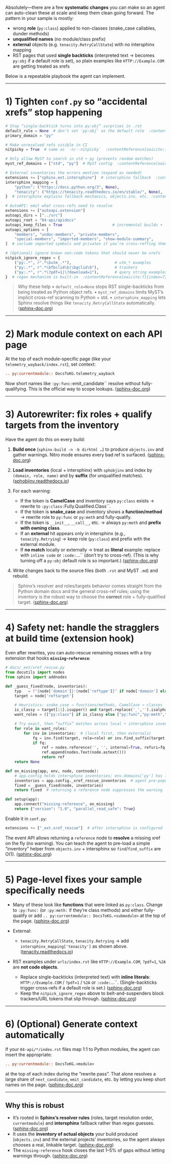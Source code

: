 Absolutely—there are a few **systematic changes** you can make so an agent can auto-clean these at scale and keep them clean going forward. The pattern in your sample is mostly:

* wrong **role** (`py:class`) applied to non-classes (snake_case callables, dunder methods)
* **unqualified names** (no module/class prefix)
* **external** objects (e.g. `tenacity.RetryCallState`) with no intersphinx mapping
* RST pages that used **single backticks** (interpreted text → becomes `py:obj` if a default role is set), so plain examples like `HTTP://Example.COM` are getting treated as xrefs

Below is a repeatable playbook the agent can implement.

---

# 1) Tighten `conf.py` so “accidental xrefs” stop happening

```python
# Stop “single-backtick turns into py:obj” surprises in .rst
default_role = None  # don't set 'py:obj' as the default role  :contentReference[oaicite:0]{index=0}
primary_domain = "py"

# Make unresolved refs visible in CI
nitpicky = True  # same as `-n/--nitpicky`  :contentReference[oaicite:1]{index=1}

# Only allow MyST to search in std + py (prevents random matches)
myst_ref_domains = ["std", "py"]  # MyST config  :contentReference[oaicite:2]{index=2}

# External inventories the errors mention (expand as needed)
extensions += ["sphinx.ext.intersphinx"]  # intersphinx fallback  :contentReference[oaicite:3]{index=3}
intersphinx_mapping = {
    "python": ("https://docs.python.org/3", None),
    "tenacity": ("https://tenacity.readthedocs.io/en/stable/", None),  # RetryCallState, Retrying, etc.
}  # intersphinx explains fallback mechanics, objects.inv, etc. :contentReference[oaicite:4]{index=4}

# AutoAPI: emit what cross-refs need to resolve
extensions += ["autoapi.extension"]
autoapi_dirs = ["../src"]
autoapi_root = "04-api/apidocs"
autoapi_keep_files = True                      # incremental builds + lets agent inspect output  :contentReference[oaicite:5]{index=5}
autoapi_options = [
    "members", "undoc-members", "private-members",
    "special-members", "imported-members", "show-module-summary",
]  # include imported symbols and privates if you’re cross-reffing them  :contentReference[oaicite:6]{index=6}

# (Optional) ignore known non-code tokens that should never be xrefs
nitpick_ignore_regex = {
    ("py:.*", r".*\butm_.*"),                   # utm_* examples
    ("py:.*", r".*\bfbclid\b|\bgclid\b"),       # trackers
    ("py:.*", r".*\?pdf=1|\?download=1"),       # query string examples
}  # regex mechanism is built-in  :contentReference[oaicite:7]{index=7}
```

> Why these help
> • `default_role=None` stops RST single-backticks from being treated as Python object refs.
> • `myst_ref_domains` limits MyST’s implicit cross-ref scanning to Python + std.
> • `intersphinx_mapping` lets Sphinx resolve things like `tenacity.RetryCallState` automatically.  ([sphinx-doc.org][1])

---

# 2) Mark module context on each API page

At the top of each module-specific page (like your `telemetry_wayback/index.rst`), set context:

```rst
.. py:currentmodule:: DocsToKG.telemetry_wayback
```

Now short names like `:py:func:`emit_candidate`` resolve without fully-qualifying. This is the official way to scope lookups. ([sphinx-doc.org][2])

---

# 3) Autorewriter: fix roles + qualify targets from the inventory

Have the agent do this on every build:

1. **Build once** (`sphinx-build -n -b dirhtml …`) to produce `objects.inv` and gather warnings. Nitro mode ensures every bad ref is surfaced. ([sphinx-doc.org][3])
2. **Load inventories** (local + intersphinx) with `sphobjinv` and index by `(domain, role, name)` and by **suffix** (for unqualified matches). ([sphobjinv.readthedocs.io][4])
3. For each warning:

   * If the token is **CamelCase** and inventory says `py:class` exists → rewrite to `:py:class:`Fully.Qualified.Class``.
   * If the token is **snake_case** and inventory shows a **function/method** → rewrite role to `py:func` or `py:meth` and fully-qualify.
   * If the token is `__init__`, `__call__`, etc. → always `py:meth` and **prefix with owning class**.
   * If an **external** hit appears only in intersphinx (e.g., `tenacity.Retrying`) → keep role (`py:class`) and prefix with the external module.
   * If **no match** locally or externally → treat as **literal** example: replace with `inline code` or `:code:`…`` (don’t try to cross-ref).  (This is why turning off a `py:obj` default role is so important.)  ([sphinx-doc.org][2])
4. Write changes back to the source files (both `.rst` and MyST `.md`) and rebuild.

> Sphinx’s resolver and roles/targets behavior comes straight from the Python domain docs and the general cross-ref rules; using the inventory is the robust way to choose the **correct** role + fully-qualified target. ([sphinx-doc.org][2])

---

# 4) Safety net: handle the stragglers at build time (extension hook)

Even after rewrites, you can auto-rescue remaining misses with a tiny extension that hooks **`missing-reference`**:

```python
# docs/_ext/xref_rescue.py
from docutils import nodes
from sphinx import addnodes

def _guess_fixed(node, inventories):
    typ   = f"{node['domain']}:{node['reftype']}" if node['domain'] else node['reftype']
    target = node['reftarget']

    # Heuristics: snake_case → functions/methods, CamelCase → classes
    is_classy = target[:1].isupper() and target.replace('_','').isalpha()
    want_roles = (["py:class"] if is_classy else ["py:func","py:meth","py:obj"])

    # Try exact, then “suffix” matches across local + intersphinx inventories
    for role in want_roles:
        for inv in inventories:  # (local first, then externals)
            fq = inv.find(target, role=role) or inv.find_suffix(target, role=role)
            if fq:
                ref = nodes.reference('', '', internal=True, refuri=fq.uri)
                ref.append(nodes.Text(node.astext()))
                return ref
    return None

def on_missing(app, env, node, contnode):
    # app.config holds intersphinx inventories; env.domains['py'] has local objects
    inventories = app.config._xref_rescue_inventories  # agent pre-populates this
    fixed = _guess_fixed(node, inventories)
    return fixed  # returning a reference node suppresses the warning

def setup(app):
    app.connect("missing-reference", on_missing)
    return {"version": "1.0", "parallel_read_safe": True}
```

Enable it in `conf.py`:

```python
extensions += ["_ext.xref_rescue"]  # after intersphinx is configured  :contentReference[oaicite:14]{index=14}
```

The event API allows returning a `reference` node to **resolve** a missing xref on the fly (no warning). You can teach the agent to pre-load a simple “inventory” helper from `objects.inv` + intersphinx so `find`/`find_suffix` are O(1).  ([sphinx-doc.org][5])

---

# 5) Page-level fixes your sample specifically needs

* Many of these look like **functions** that were linked as `py:class`. Change to `:py:func:` (or `:py:meth:` if they’re class methods) and either fully-qualify or add `.. py:currentmodule:: DocsToKG.<submodule>` at the top of the page.  ([sphinx-doc.org][2])
* External:

  * `tenacity.RetryCallState`, `tenacity.Retrying` → add `intersphinx_mapping['tenacity']` as shown above.  ([tenacity.readthedocs.io][6])
* RST examples under `urls/index.rst` like `HTTP://Example.COM`, `?pdf=1`, `%2A` are **not code objects**.

  * Replace single-backticks (interpreted text) with **inline literals**: `HTTP://Example.COM` / `?pdf=1` / `%2A` or `:code:`…``.  (Single-backticks trigger cross-refs if a default role is set.)  ([sphinx-doc.org][7])
  * Keep the `nitpick_ignore_regex` above to belt-and-suspenders block trackers/URL tokens that slip through.  ([sphinx-doc.org][3])

---

# 6) (Optional) Generate context automatically

If your `04-api/*/index.rst` files map 1:1 to Python modules, the agent can insert the appropriate:

```rst
.. py:currentmodule:: DocsToKG.<module>
```

at the top of each index during the “rewrite pass”. That alone resolves a large share of `next_candidate`, `emit_candidate`, etc. by letting you keep short names on the page.  ([sphinx-doc.org][2])

---

## Why this is robust

* It’s rooted in **Sphinx’s resolver rules** (roles, target resolution order, `currentmodule`) and **intersphinx** fallback rather than regex guesses.  ([sphinx-doc.org][2])
* It uses the **inventory of actual objects** your build produced (`objects.inv`) and the external projects’ inventories, so the agent always chooses a real, linkable target.  ([sphinx-doc.org][8])
* The `missing-reference` hook closes the last 1–5% of gaps without letting warnings through.  ([sphinx-doc.org][5])

[1]: https://www.sphinx-doc.org/en/master/usage/configuration.html?utm_source=chatgpt.com "Configuration — Sphinx documentation"
[2]: https://www.sphinx-doc.org/en/master/usage/domains/python.html?utm_source=chatgpt.com "The Python Domain — Sphinx documentation"
[3]: https://www.sphinx-doc.org/zh-cn/master/usage/configuration.html?utm_source=chatgpt.com "配置 — Sphinx documentation"
[4]: https://sphobjinv.readthedocs.io/en/stable/api_usage.html?utm_source=chatgpt.com "API Usage — sphobjinv 2.3.1.3 documentation"
[5]: https://www.sphinx-doc.org/en/master/extdev/event_callbacks.html?utm_source=chatgpt.com "Event callbacks API — Sphinx documentation"
[6]: https://tenacity.readthedocs.io/en/stable/api.html?utm_source=chatgpt.com "API Reference — Tenacity documentation"
[7]: https://www.sphinx-doc.org/en/master/usage/restructuredtext/roles.html?utm_source=chatgpt.com "Roles — Sphinx documentation"
[8]: https://www.sphinx-doc.org/en/master/usage/extensions/intersphinx.html?utm_source=chatgpt.com "sphinx.ext.intersphinx – Link to other projects’ documentation — Sphinx documentation"
